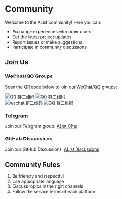 <!-- ---
sidebar: false
--- -->

# Community

Welcome to the AList community! Here you can:

- Exchange experiences with other users
- Get the latest project updates
- Report issues or make suggestions
- Participate in community discussions

## Join Us

### WeChat/QQ Groups

Scan the QR code below to join our WeChat/QQ groups:

<div class="qr-img-row">
  <img src="/img/ss/qq%20group01.pic.jpg" alt="QQ 群二维码" class="qr-img" />
  <img src="/img/ss/qq%20group02.pic.jpg" alt="QQ 群二维码" class="qr-img" />
</div>
<div class="qr-img-row">
  <img src="/img/ss/wechat%20group01.pic.jpg" alt="wechat 群二维码" class="qr-img" />
  <img src="/img/ss/wechat%20group02.pic.jpg" alt="QQ 群二维码" class="qr-img" />
</div>

### Telegram

Join our Telegram group: [AList Chat](https://t.me/alist_chat)

### GitHub Discussions

Join our GitHub Discussions: [AList Discussions](https://github.com/alist-org/alist/discussions)

## Community Rules

1. Be friendly and respectful
2. Use appropriate language
3. Discuss topics in the right channels
4. Follow the service terms of each platform